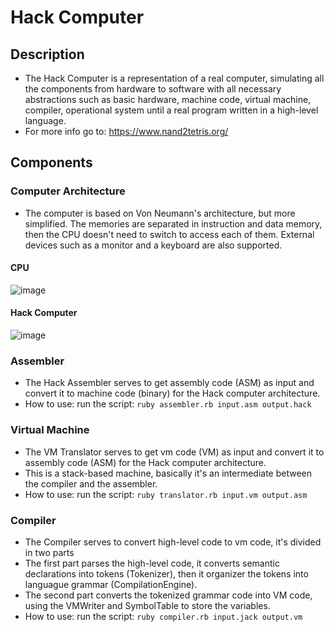 # Hack Computer

## Description
- The Hack Computer is a representation of a real computer, simulating all the components from hardware to software with all necessary abstractions such as basic hardware, machine code, virtual machine, compiler, operational system until a real program written in a high-level language.
- For more info go to: https://www.nand2tetris.org/

## Components

### Computer Architecture
- The computer is based on Von Neumann's architecture, but more simplified. The memories are separated in instruction and data memory, then the CPU doesn't need to switch to access each of them. External devices such as a monitor and a keyboard are also supported.

#### CPU
![image](https://user-images.githubusercontent.com/26252636/128648802-7a09b9e5-ef8a-4234-958f-06616d7faaf1.png)

#### Hack Computer
![image](https://user-images.githubusercontent.com/26252636/128648905-b4130309-8497-4905-9c75-40b0bddd8ee8.png)


### Assembler
- The Hack Assembler serves to get assembly code (ASM) as input and convert it to machine code (binary) for the Hack computer architecture.
- How to use: run the script: `ruby assembler.rb input.asm output.hack`

### Virtual Machine
- The VM Translator serves to get vm code (VM) as input and convert it to assembly code (ASM) for the Hack computer architecture.
- This is a stack-based machine, basically it's an intermediate between the compiler and the assembler.
- How to use: run the script: `ruby translator.rb input.vm output.asm`

### Compiler
- The Compiler serves to convert high-level code to vm code, it's divided in two parts
- The first part parses the high-level code, it converts semantic declarations into tokens (Tokenizer), then it organizer the tokens into languague grammar (CompilationEngine).
- The second part converts the tokenized grammar code into VM code, using the VMWriter and SymbolTable to store the variables.
- How to use: run the script: `ruby compiler.rb input.jack output.vm`

